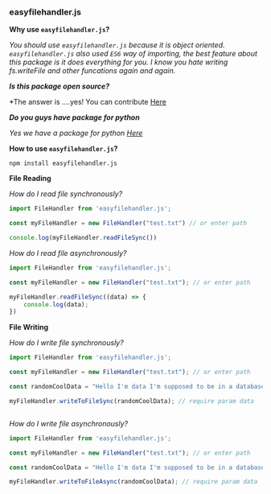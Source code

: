 ### easyfilehandler.js

**Why use `easyfilehandler.js`?**


*You should use `easyfilehandler.js` because it is object oriented. `easyfilehandler.js` also used `ES6` way of importing, the best feature about this package is it does everything for you. I know you hate writing fs.writeFile and other funcations again and again.*


***Is this package open source?***


*The answer is ....yes! You can contribute [Here](https://github.com/Haider-Ali-Dev/easyfilehandler.js)


***Do you guys have package for python***

*Yes we have a package for python [Here](https://pypi.org/project/EasyFileHandling/)*


**How to use `easyfilehandler.js`?**


```shell 
npm install easyfilehandler.js
```


**File Reading**


*How do I read file synchronously?*


```javascript
import FileHandler from 'easyfilehandler.js';

const myFileHandler = new FileHandler("test.txt") // or enter path

console.log(myFileHandler.readFileSync())
```


*How do I read file asynchronously?*


```javascript
import FileHandler from 'easyfilehandler.js';

const myFileHandler = new FileHandler("test.txt"); // or enter path

myFileHandler.readFileSync((data) => {
    console.log(data);
})

```



**File Writing**


*How do I write file synchronously?*


```javascript
import FileHandler from 'easyfilehandler.js';

const myFileHandler = new FileHandler("test.txt"); // or enter path

const randomCoolData = "Hello I'm data I'm supposed to be in a database but I'm not LOLO LOL";

myFileHandler.writeToFileSync(randomCoolData); // require param data



```


*How do I write file asynchronously?*


```javascript
import FileHandler from 'easyfilehandler.js';

const myFileHandler = new FileHandler("test.txt"); // or enter path

const randomCoolData = "Hello I'm data I'm supposed to be in a database but I'm not LOLO LOL";

myFileHandler.writeToFileAsync(randomCoolData); // require param data



```


